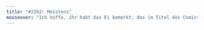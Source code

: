 ```yaml
---
title: "#2392: Meistens"
mouseover: "Ich hoffe, ihr habt das Ei bemerkt, das im Titel des Comics versteckt war...?"
---
```

